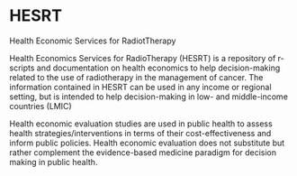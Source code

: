 # HESRT
Health Economic Services for RadiotTherapy

Health Economics Services for RadioTherapy (HESRT) is a repository of r-scripts and documentation on health economics to help decision-making related to the use of radiotherapy in the management of cancer. The information contained in HESRT can be used in any income or regional setting, but is intended to help decision-making in low- and middle-income countries (LMIC) 

Health economic evaluation studies are used in public health to assess health strategies/interventions in terms of their cost-effectiveness and inform public policies. Health economic evaluation does not substitute but rather complement the evidence-based medicine paradigm for decision making in public health.
